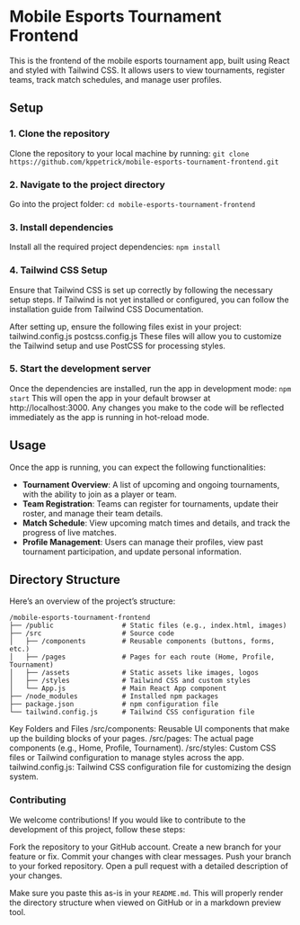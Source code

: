# Mobile Esports Tournament Frontend

This is the frontend of the mobile esports tournament app, built using React and styled with Tailwind CSS. It allows users to view tournaments, register teams, track match schedules, and manage user profiles.

## Setup

### 1. Clone the repository
Clone the repository to your local machine by running:
``` git clone https://github.com/kppetrick/mobile-esports-tournament-frontend.git ```

### 2. Navigate to the project directory
Go into the project folder:
``` cd mobile-esports-tournament-frontend ```

### 3. Install dependencies
Install all the required project dependencies:
``` npm install ```

### 4. Tailwind CSS Setup
Ensure that Tailwind CSS is set up correctly by following the necessary setup steps. If Tailwind is not yet installed or configured, you can follow the installation guide from Tailwind CSS Documentation.

After setting up, ensure the following files exist in your project:
tailwind.config.js
postcss.config.js
These files will allow you to customize the Tailwind setup and use PostCSS for processing styles.

### 5. Start the development server
Once the dependencies are installed, run the app in development mode:
``` npm start ```
This will open the app in your default browser at http://localhost:3000. Any changes you make to the code will be reflected immediately as the app is running in hot-reload mode.

## Usage

Once the app is running, you can expect the following functionalities:

- **Tournament Overview**: A list of upcoming and ongoing tournaments, with the ability to join as a player or team.
- **Team Registration**: Teams can register for tournaments, update their roster, and manage their team details.
- **Match Schedule**: View upcoming match times and details, and track the progress of live matches.
- **Profile Management**: Users can manage their profiles, view past tournament participation, and update personal information.

## Directory Structure

Here’s an overview of the project’s structure:

```
/mobile-esports-tournament-frontend
├── /public                 # Static files (e.g., index.html, images)
├── /src                    # Source code
│   ├── /components         # Reusable components (buttons, forms, etc.)
│   ├── /pages              # Pages for each route (Home, Profile, Tournament)
│   ├── /assets             # Static assets like images, logos
│   ├── /styles             # Tailwind CSS and custom styles
│   └── App.js              # Main React App component
├── /node_modules           # Installed npm packages
├── package.json            # npm configuration file
└── tailwind.config.js      # Tailwind CSS configuration file
```

Key Folders and Files
/src/components: Reusable UI components that make up the building blocks of your pages.
/src/pages: The actual page components (e.g., Home, Profile, Tournament).
/src/styles: Custom CSS files or Tailwind configuration to manage styles across the app.
tailwind.config.js: Tailwind CSS configuration file for customizing the design system.

### Contributing
We welcome contributions! If you would like to contribute to the development of this project, follow these steps:

Fork the repository to your GitHub account.
Create a new branch for your feature or fix.
Commit your changes with clear messages.
Push your branch to your forked repository.
Open a pull request with a detailed description of your changes.


Make sure you paste this as-is in your `README.md`. This will properly render the directory structure when viewed on GitHub or in a markdown preview tool.

